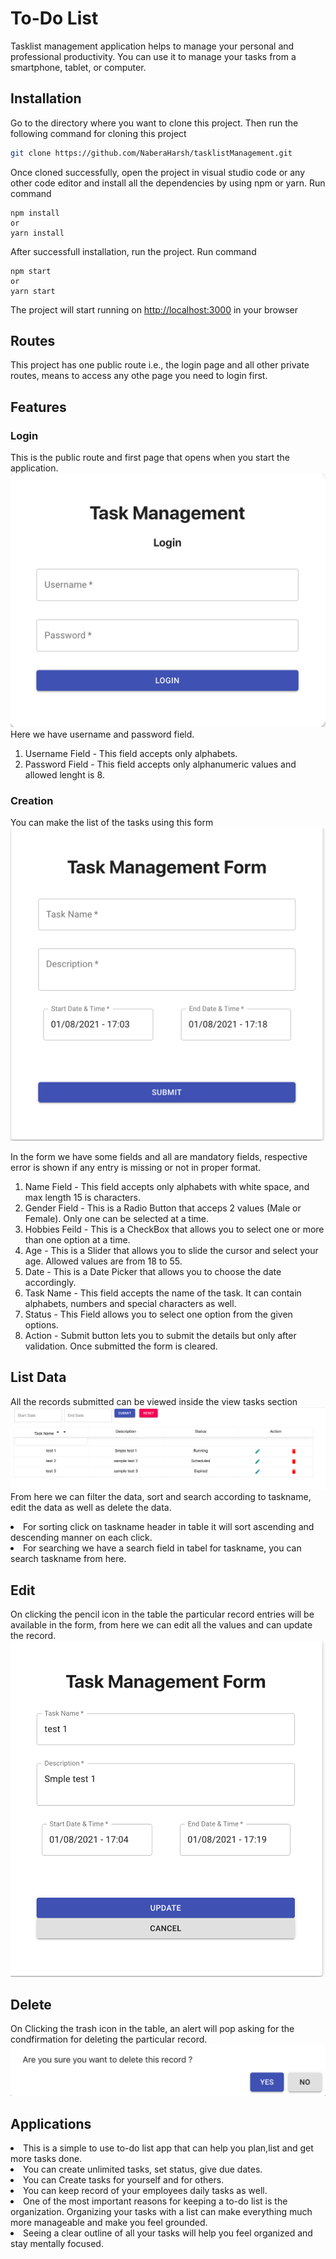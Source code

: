 # To-Do List 

Tasklist management application helps to manage your personal and professional productivity. You can use it to manage your tasks from a smartphone, tablet, or computer.

## Installation

Go to the directory where you want to clone this project. Then run the following command for cloning this project
```bash
git clone https://github.com/NaberaHarsh/tasklistManagement.git
```
Once cloned successfully, open the project in visual studio code or any other code editor and install all the dependencies by using npm or yarn. Run command
```
npm install
or
yarn install
```
After successfull installation, run the project. Run command
```
npm start
or
yarn start
```
The project will start running on [http://localhost:3000](http://localhost:3000/) in your browser

## Routes
This project has one public route i.e., the login page and all other private routes, means to access any othe page you need to login first.

## Features
### Login
This is the public route and first page that opens when you start the application. ![login](https://github.com/NaberaHarsh/tasklistManagement/blob/master/public/assets/images/login.png)
Here we have username and password field.
1. Username Field - This field accepts only alphabets.
2. Password Field - This field accepts only alphanumeric values and allowed lenght is 8.

### Creation 
You can make the list of the tasks using this form 
![Form Image](https://github.com/NaberaHarsh/tasklistManagement/blob/master/public/assets/images/createtask.png)

In the form we have some fields and all are mandatory fields, respective error is shown if any entry is missing or not in proper format.
1. Name Field - This field accepts only alphabets with white space, and max length 15 is characters.
2. Gender Field - This is a Radio Button that acceps 2 values (Male or Female). Only one can be selected at a time.
3. Hobbies Feild - This is a CheckBox that allows you to select one or more than one option at a time.
4. Age - This is a Slider that allows you to slide the cursor and select your age. Allowed values are from 18 to 55.
5. Date - This is a Date Picker that allows you to choose the date accordingly.
6. Task Name  - This field accepts the name of the task. It can contain alphabets, numbers and special characters as well.
7. Status - This Field allows you to select one option from the given options. 
8. Action - Submit button lets you to submit the details but only after validation. Once submitted the form is cleared.

## List Data
All the records submitted can be viewed inside the view tasks section ![Table Image](https://github.com/NaberaHarsh/tasklistManagement/blob/master/public/assets/images/table.png)
From here we can filter the data, sort and search according to taskname, edit the data as well as delete the data.
<li> For sorting click on taskname header in table it will sort ascending and descending manner on each click.
<li> For searching we have a search field in tabel for taskname, you can search taskname from here.

## Edit
On clicking the pencil icon in the table the particular record entries will be available in the form, from here we can edit all the values and can update the record.
![Edit Image](https://github.com/NaberaHarsh/tasklistManagement/blob/master/public/assets/images/edittask.png)

## Delete
On Clicking the trash icon in the table, an alert will pop asking for the condfirmation for deleting the particular record.
![Delete Image](https://github.com/NaberaHarsh/tasklistManagement/blob/master/public/assets/images/delete.png)

## Applications
<li>This is a simple to use to-do list app that can help you plan,list and get more tasks done.
<li>You can create unlimited tasks, set status, give due dates.
<li>You can Create tasks for yourself and for others.
<li>You can keep record of your employees daily tasks as well.
<li>One of the most important reasons for keeping a to-do list is the organization. Organizing your tasks with a list can make everything much more manageable and make you feel       grounded.
<li>Seeing a clear outline of all your tasks will help you feel organized and stay mentally focused.



